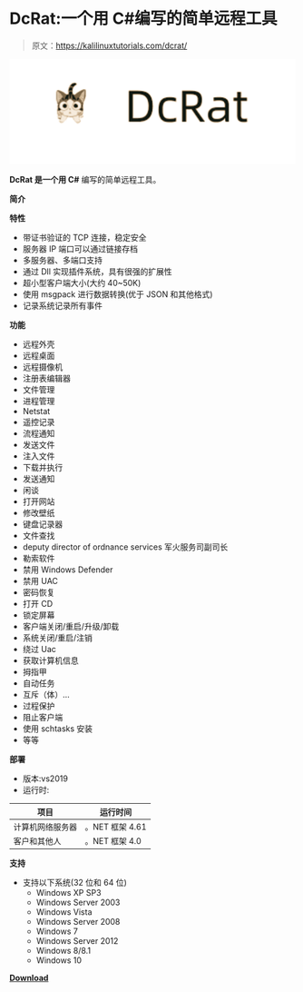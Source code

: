 # DcRat:一个用 C#编写的简单远程工具

> 原文：<https://kalilinuxtutorials.com/dcrat/>

[![DcRat : A Simple Remote Tool Written In C#](img/9b8f6e3fd10850ef6d05e47263769601.png "DcRat : A Simple Remote Tool Written In C#")](https://1.bp.blogspot.com/-1V7PcaSuQhY/YO7AWkZLfwI/AAAAAAAAKCA/g30sYtuggIA8DgJDforA6jhBDml0-ejxgCLcBGAsYHQ/s1033/download%2B%25281%2529.png)

**DcRat 是一个用 C#** 编写的简单远程工具。

**简介**

**特性**

*   带证书验证的 TCP 连接，稳定安全
*   服务器 IP 端口可以通过链接存档
*   多服务器、多端口支持
*   通过 Dll 实现插件系统，具有很强的扩展性
*   超小型客户端大小(大约 40~50K)
*   使用 msgpack 进行数据转换(优于 JSON 和其他格式)
*   记录系统记录所有事件

**功能**

*   远程外壳
*   远程桌面
*   远程摄像机
*   注册表编辑器
*   文件管理
*   进程管理
*   Netstat
*   遥控记录
*   流程通知
*   发送文件
*   注入文件
*   下载并执行
*   发送通知
*   闲谈
*   打开网站
*   修改壁纸
*   键盘记录器
*   文件查找
*   deputy director of ordnance services 军火服务司副司长
*   勒索软件
*   禁用 Windows Defender
*   禁用 UAC
*   密码恢复
*   打开 CD
*   锁定屏幕
*   客户端关闭/重启/升级/卸载
*   系统关闭/重启/注销
*   绕过 Uac
*   获取计算机信息
*   拇指甲
*   自动任务
*   互斥（体）…
*   过程保护
*   阻止客户端
*   使用 schtasks 安装
*   等等

**部署**

*   版本:vs2019
*   运行时:

| 项目 | 运行时间 |
| --- | --- |
| 计算机网络服务器 | 。NET 框架 4.61 |
| 客户和其他人 | 。NET 框架 4.0 |

**支持**

*   支持以下系统(32 位和 64 位)
    *   Windows XP SP3
    *   Windows Server 2003
    *   Windows Vista
    *   Windows Server 2008
    *   Windows 7
    *   Windows Server 2012
    *   Windows 8/8.1
    *   Windows 10

[**Download**](https://github.com/qwqdanchun/DcRat)
